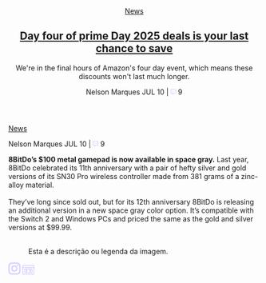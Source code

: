 <article class="post-a">
  <figure class="post-img">
    <a href=""><img src="" alt=""></a>
  </figure>
  <!-- -->
  <header class="post-text-area">
    <div class="post-tags">
      <a href="#">News</a>
    </div>
    <!-- -->
    <div class="post-titulo">
      <h1><a href="#">Day four of prime Day 2025 deals is your last chance to save</a>
      </h1>
    </div>
    <!-- -->
    <div class="post-descricao">
      <p>We're in the final hours of Amazon's four day event, which means these discounts won't last much longer.</p>
    </div>
    <!-- -->
    <div class="post-autor">
      <p><span>Nelson Marques</span> JUL 10 | <img src="../img/comment.png"> 9</p>
    </div>
  </header>
  <!-- -->
  <div class="post-tags-2">
    <a href="#">News</a>
  </div>
</article>




<section class="post-b">  
  <div class="post-b-centro">
    <!-- AUTOR -->
    <div class="post-autor">
      <p><span>Nelson Marques</span> JUL 10 | <img src="../img/comment.png"> 9</p>
    </div>
    <!-- AUTOR -->
    <!-- DESCRIÇÃO DA MATERIA -->
    <div class="post-descricao">
      <p><b>8BitDo’s $100 metal gamepad is now available in space gray.</b> Last year, 8BitDo celebrated its 11th anniversary with a pair of hefty silver and gold versions of its SN30 Pro wireless controller made from 381 grams of a zinc-alloy material.<br><br>
      They’ve long since sold out, but for its 12th anniversary 8BitDo is releasing an additional version in a new space gray color option. It’s compatible with the Switch 2 and Windows PCs and priced the same as the gold and silver versions at $99.99.</p>
    </div>
    <!-- DESCRIÇÃO DA MATERIA -->
    <!-- IMAGEM -->
    <figure class="post-b-img">
      <img src="" alt="">
      <figcaption>Esta é a descrição ou legenda da imagem.</figcaption>
    </figure>
    <!-- IMAGEM -->
  </div>
    
  <!-- Lateral -->
  <aside class="post-b-lateral">
  <a href=""><img src="img/instagram.png" alt=""></a>
  <a href=""><img src="img/vhs.png" alt=""></a>
  </aside>
</section>